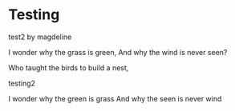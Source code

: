 # Testing

test2 by magdeline

I wonder why the grass is green,
And why the wind is never seen?

Who taught the birds to build a nest,

testing2

I wonder why the green is grass
And why the seen is never wind
